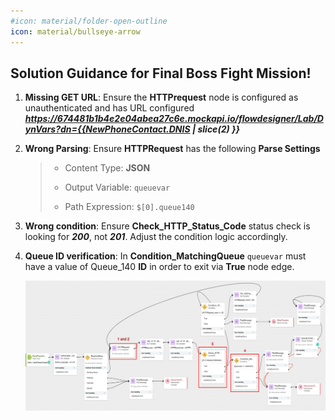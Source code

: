 ```yaml
---
#icon: material/folder-open-outline
icon: material/bullseye-arrow
---
```


## Solution Guidance for Final Boss Fight Mission!


1. **Missing GET URL**: Ensure the **HTTPrequest** node is configured as unauthenticated and has URL configured ***https://674481b1b4e2e04abea27c6e.mockapi.io/flowdesigner/Lab/DynVars?dn={{NewPhoneContact.DNIS | slice(2) }}***<span class="copy-static" data-copy-text="https://674481b1b4e2e04abea27c6e.mockapi.io/flowdesigner/Lab/DynVars?dn={{NewPhoneContact.DNIS | slice(2) }}"><span class="copy" title="Click to copy!"></span></span>

2. **Wrong Parsing**: Ensure **HTTPRequest** has the following **Parse Settings**
    
    >
    > - Content Type: **JSON**
    >
    > - Output Variable: `queuevar`<span class="copy-static" data-copy-text="queuevar"><span class="copy" title="Click to copy!"></span></span>
    >
    > - Path Expression: `$[0].queue140`<span class="copy-static" data-copy-text="$[0].queue140"><span class="copy" title="Click to copy!"></span></span>

3. **Wrong condition**: Ensure **Check_HTTP_Status_Code** status check is looking for ***200***, not ***201***. Adjust the condition logic accordingly.</br>

4. **Queue ID verification**: In **Condition_MatchingQueue** `queuevar` must have a value of Queue_140 **ID** in order to exit via **True** node edge.

      ![profiles](../graphics/Lab2/FinalBoss_Solution.png)


<script src='../template_assets/load.js'><script>